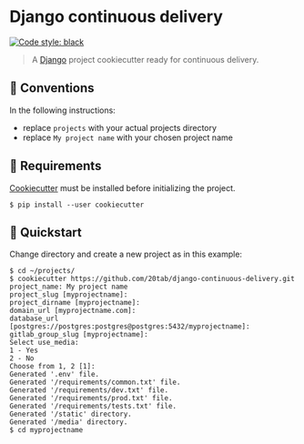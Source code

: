 # Django continuous delivery

[![Code style: black](https://img.shields.io/badge/code%20style-black-000000.svg)](https://github.com/python/black)

> A [Django](https://docs.djangoproject.com) project cookiecutter ready for continuous delivery.

## 📝 Conventions

In the following instructions:

- replace `projects` with your actual projects directory
- replace `My project name` with your chosen project name

## 🧩 Requirements

[Cookiecutter](https://cookiecutter.readthedocs.io) must be installed before initializing the project.

```console
$ pip install --user cookiecutter
```

## 🚀️ Quickstart

Change directory and create a new project as in this example:

```console
$ cd ~/projects/
$ cookiecutter https://github.com/20tab/django-continuous-delivery.git
project_name: My project name
project_slug [myprojectname]:
project_dirname [myprojectname]:
domain_url [myprojectname.com]:
database_url [postgres://postgres:postgres@postgres:5432/myprojectname]:
gitlab_group_slug [myprojectname]:
Select use_media:
1 - Yes
2 - No
Choose from 1, 2 [1]:
Generated '.env' file.
Generated '/requirements/common.txt' file.
Generated '/requirements/dev.txt' file.
Generated '/requirements/prod.txt' file.
Generated '/requirements/tests.txt' file.
Generated '/static' directory.
Generated '/media' directory.
$ cd myprojectname
```
